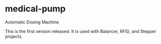 # medical-pump
Automatic Dosing Machine

This is the first version released. It is used with Balancer, RFID, and Stepper projects.
